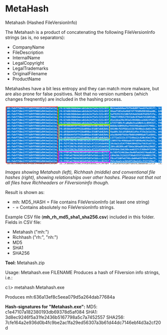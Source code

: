 # MetaHash
Metahash (Hashed FileVersionInfo)

The Metahash is a product of concatenating the following FileVersionInfo strings (as is, no separators):
- CompanyName
- FileDescription
- InternalName
- LegalCopyright
- LegalTrademarks
- OriginalFilename
- ProductName

Metahashes have a bit less entropy and they can match more malware, but are also prone for false positives. Not that no version numbers (which changes freqnently) are included in the hashing process.

![Test Image ](Corellation.png)

*Images showing Metahash (left), Richhash (middle) and conventional file hashes (right), showing relationships over other hashes.
Please not that not all files have Richheaders or Filversioninfo though.*

Result is shown as:
- mh: MD5_HASH = File contains FileVersionInfo (at least one string)
- \- = Contains absolutely no FileVersionInfo strings.

Example CSV file (**mh_rh_md5_sha1_sha256.csv**) included in this folder.
Fields in CSV file:
- Metahash ("mh:")
- Richhash ("rh:", "nh:")
- MD5
- SHA1
- SHA256

**Tool:** Metahash.zip

Usage: Metahash.exe FILENAME
Produces a hash of Filversion info strings, i.e.:

c\:\\> metahash Metahash.exe

Produces mh:636a13ef8c5eea079d5a264dab77684a

**Hash-signatures for "Metahash.exe":**
MD5: c1e47107a182380193db69378d5af084
SHA1: 3d8ec9246f5a31fe2436b5167798a5c7a7452557
SHA256: 7cfe164a2e936d0b4fc9be2ac1fa29ed56307a3b61d44dc7146ebf4d3a2cf20d
